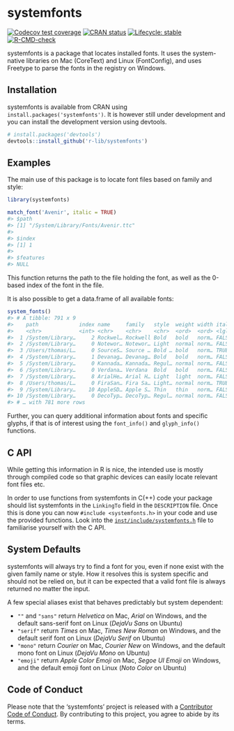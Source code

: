 
<!-- README.md is generated from README.Rmd. Please edit that file -->

# systemfonts

<!-- badges: start -->

[![Codecov test
coverage](https://codecov.io/gh/r-lib/systemfonts/branch/master/graph/badge.svg)](https://app.codecov.io/gh/r-lib/systemfonts?branch=master)
[![CRAN
status](https://www.r-pkg.org/badges/version/systemfonts)](https://cran.r-project.org/package=systemfonts)
[![Lifecycle:
stable](https://img.shields.io/badge/lifecycle-stable-brightgreen.svg)](https://lifecycle.r-lib.org/articles/stages.html)
[![R-CMD-check](https://github.com/r-lib/systemfonts/workflows/R-CMD-check/badge.svg)](https://github.com/r-lib/systemfonts/actions)
<!-- badges: end -->

systemfonts is a package that locates installed fonts. It uses the
system-native libraries on Mac (CoreText) and Linux (FontConfig), and
uses Freetype to parse the fonts in the registry on Windows.

## Installation

systemfonts is available from CRAN using
`install.packages('systemfonts')`. It is however still under development
and you can install the development version using devtools.

``` r
# install.packages('devtools')
devtools::install_github('r-lib/systemfonts')
```

## Examples

The main use of this package is to locate font files based on family and
style:

``` r
library(systemfonts)

match_font('Avenir', italic = TRUE)
#> $path
#> [1] "/System/Library/Fonts/Avenir.ttc"
#> 
#> $index
#> [1] 1
#> 
#> $features
#> NULL
```

This function returns the path to the file holding the font, as well as
the 0-based index of the font in the file.

It is also possible to get a data.frame of all available fonts:

``` r
system_fonts()
#> # A tibble: 791 x 9
#>    path             index name     family   style  weight width italic monospace
#>    <chr>            <int> <chr>    <chr>    <chr>  <ord>  <ord> <lgl>  <lgl>    
#>  1 /System/Library…     2 Rockwel… Rockwell Bold   bold   norm… FALSE  FALSE    
#>  2 /System/Library…     0 Notewor… Notewor… Light  normal norm… FALSE  FALSE    
#>  3 /Users/thomas/L…     0 SourceS… Source … Bold … bold   norm… TRUE   FALSE    
#>  4 /System/Library…     1 Devanag… Devanag… Bold   bold   norm… FALSE  FALSE    
#>  5 /System/Library…     0 Kannada… Kannada… Regul… normal norm… FALSE  FALSE    
#>  6 /System/Library…     0 Verdana… Verdana  Bold   bold   norm… FALSE  FALSE    
#>  7 /System/Library…     8 ArialHe… Arial H… Light  light  norm… FALSE  FALSE    
#>  8 /Users/thomas/L…     0 FiraSan… Fira Sa… Light… normal norm… TRUE   FALSE    
#>  9 /System/Library…    10 AppleSD… Apple S… Thin   thin   norm… FALSE  FALSE    
#> 10 /System/Library…     0 DecoTyp… DecoTyp… Regul… normal norm… FALSE  FALSE    
#> # … with 781 more rows
```

Further, you can query additional information about fonts and specific
glyphs, if that is of interest using the `font_info()` and
`glyph_info()` functions.

## C API

While getting this information in R is nice, the intended use is mostly
through compiled code so that graphic devices can easily locate relevant
font files etc.

In order to use functions from systemfonts in C(++) code your package
should list systemfonts in the `LinkingTo` field in the `DESCRIPTION`
file. Once this is done you can now `#include <systemfonts.h>` in your
code and use the provided functions. Look into the
[`inst/include/systemfonts.h`](https://github.com/r-lib/systemfonts/blob/master/inst/include/systemfonts.h)
file to familiarise yourself with the C API.

## System Defaults

systemfonts will always try to find a font for you, even if none exist
with the given family name or style. How it resolves this is system
specific and should not be relied on, but it can be expected that a
valid font file is always returned no matter the input.

A few special aliases exist that behaves predictably but system
dependent:

-   `""` and `"sans"` return *Helvetica* on Mac, *Arial* on Windows, and
    the default sans-serif font on Linux (*DejaVu Sans* on Ubuntu)
-   `"serif"` return *Times* on Mac, *Times New Roman* on Windows, and
    the default serif font on Linux (*DejaVu Serif* on Ubuntu)
-   `"mono"` return *Courier* on Mac, *Courier New* on Windows, and the
    default mono font on Linux (*DejaVu Mono* on Ubuntu)
-   `"emoji"` return *Apple Color Emoji* on Mac, *Segoe UI Emoji* on
    Windows, and the default emoji font on Linux (*Noto Color* on
    Ubuntu)

## Code of Conduct

Please note that the ‘systemfonts’ project is released with a
[Contributor Code of
Conduct](https://github.com/r-lib/systemfonts/blob/master/CODE_OF_CONDUCT.md).
By contributing to this project, you agree to abide by its terms.
